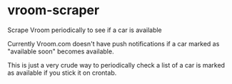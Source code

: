 # vroom-scraper
Scrape Vroom periodically to see if a car is available

Currently Vroom.com doesn't have push notifications if a car marked as "available soon" becomes available.

This is just a very crude way to periodically check a list of a car is marked as available if you stick it on crontab.
